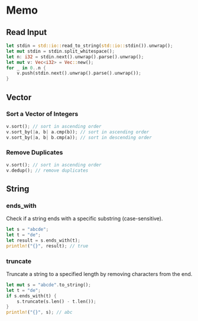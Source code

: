 # Memo

## Read Input

```rust
let stdin = std::io::read_to_string(std::io::stdin()).unwrap();
let mut stdin = stdin.split_whitespace();
let n: i32 = stdin.next().unwrap().parse().unwrap();
let mut v: Vec<i32> = Vec::new();
for _ in 0..n {
    v.push(stdin.next().unwrap().parse().unwrap());
}
```

## Vector

### Sort a Vector of Integers

```rust
v.sort(); // sort in ascending order
v.sort_by(|a, b| a.cmp(b)); // sort in ascending order
v.sort_by(|a, b| b.cmp(a)); // sort in descending order
```

### Remove Duplicates

```rust
v.sort(); // sort in ascending order
v.dedup(); // remove duplicates
```

## String

### ends_with

Check if a string ends with a specific substring (case-sensitive).

```rust
let s = "abcde";
let t = "de";
let result = s.ends_with(t);
println!("{}", result); // true
```

### truncate

Truncate a string to a specified length by removing characters from the end.

```rust
let mut s = "abcde".to_string();
let t = "de";
if s.ends_with(t) {
    s.truncate(s.len() - t.len());
}
println!("{}", s); // abc
```